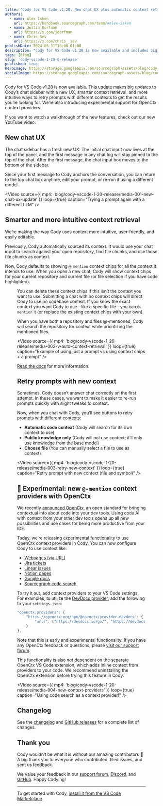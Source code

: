 ```yaml
---
title: "Cody for VS Code v1.20: New chat UX plus automatic context retrieval"
authors:
  - name: Alex Isken
    url: https://handbook.sourcegraph.com/team/#alex-isken
  - name: Justin Dorfman
    url: https://x.com/jdorfman
  - name: Chris Sev
    url: https://x.com/chris__sev
publishDate: 2024-05-31T10:00-01:00
description: "Cody for VS Code v1.20 is now available and includes big updates to the chat sidebar, including a new UX, more user-friendly context retrieval, and retry buttons for quickly re-running prompts with new context."
tags: [blog]
slug: 'cody-vscode-1-20-0-release'
published: true
heroImage: https://storage.googleapis.com/sourcegraph-assets/blog/cody-vscode-1-20-release/cody-vscode-1.20-og-image.jpg
socialImage: https://storage.googleapis.com/sourcegraph-assets/blog/cody-vscode-1-20-release/cody-vscode-1.20-og-image.jpg
---
```


[Cody for VS Code v1.20](https://marketplace.visualstudio.com/items?itemName=sourcegraph.cody-ai) is now available. This update makes big updates to Cody’s chat sidebar with a new UX, smarter context retrieval, and more intuitive ways to retry prompts with different contexts to get the results you’re looking for. We’re also introducing experimental support for OpenCtx context providers.

If you want to watch a walkthrough of the new features, check out our new YouTube video:

<YouTube
  id="W_wjCwbxjX4"
/>

## New chat UX

The chat sidebar has a fresh new UX. The initial chat input now lives at the top of the panel, and the first message in any chat log will stay pinned to the top of the chat. After the first message, the chat input box moves to the bottom of the sidebar.

Since your first message to Cody anchors the conversation, you can return to the top chat box anytime, edit your prompt, or re-run it using a different model.

<Video
  source={{
    mp4: 'blog/cody-vscode-1-20-release/media-001-new-chat-ux-update'
  }}
  loop={true}
  caption="Trying a prompt again with a different LLM"
/>

## Smarter and more intuitive context retrieval

We’re making the way Cody uses context more intuitive, user-friendly, and easily editable.

Previously, Cody automatically sourced its context. It would use your chat input to search against your open repository, find file chunks, and use those file chunks as context.

Now, Cody defaults to showing `@-mention` context chips for all the context it intends to use. When you open a new chat, Cody will show context chips for your current repository and current file (or file selection if you have code highlighted).

<Figure
  src="https://storage.googleapis.com/sourcegraph-assets/blog/cody-vscode-1-20-release/media-002.png"
  alt="Example of context chips + a prompt"
  caption="Example of context chips + a prompt"
/>

You can delete these context chips if this isn’t the context you want to use. Submitting a chat with no context chips will direct Cody to use no codebase context. If you know the exact context you want Cody to use—like a specific file—you can `@-mention` it (or replace the existing context chips with your own).

When you have both a repository and files @-mentioned, Cody will search the repository for context while prioritizing the mentioned files.

<Video
  source={{
    mp4: 'blog/cody-vscode-1-20-release/media-002-v-auto-context-retrieval'
  }}
  loop={true}
  caption="Example of using just a prompt vs using context chips + a prompt"
/>

[Read the docs](https://sourcegraph.com/docs/cody/clients/install-vscode#selecting-context-with--mentions) for more information.

## Retry prompts with new context

Sometimes, Cody doesn’t answer chat correctly on the first attempt. In these cases, we want to make it easier to re-run prompts quickly with slight tweaks to context.

Now, when you chat with Cody, you’ll see buttons to retry prompts with different contexts:

* **Automatic code context** (Cody will search for its own context to use)
* **Public knowledge only** (Cody will not use context; it’ll only use knowledge from the base model)
* **Choose file** (You can manually select a file to use as context)

<Video
  source={{
    mp4: 'blog/cody-vscode-1-20-release/media-003-retry-new-context'
  }}
  loop={true}
  caption="Retry prompt with new context (file and symbol)"
/>

## 🧪 Experimental: new `@-mention` context providers with OpenCtx

We recently [announced OpenCtx](https://sourcegraph.com/blog/openctx-at-mentions-for-code-ai), an open standard for bringing contextual info about code into your dev tools. Using code AI with context from your other dev tools opens up all new possibilities and use cases for being more productive from your IDE.

Today, we’re releasing experimental functionality to use OpenCtx context providers in Cody. You can now configure Cody to use context like:

* [Webpages (via URL)](https://openctx.org/docs/providers/web)
* [Jira tickets](https://openctx.org/docs/providers/jira)
* [Linear issues](https://openctx.org/docs/providers/linear-issues)
* [Notion pages](https://openctx.org/docs/providers/notion)
* [Google docs](https://openctx.org/docs/providers/google-docs)
* [Sourcegraph code search](https://openctx.org/docs/providers/sourcegraph-search)

To try it out, add context providers to your VS Code settings. For examples, to utilize the [DevDocs provider](https://openctx.org/docs/providers/devdocs), add the following to your `settings.json`:

```javascript
"openctx.providers": {
    "https://openctx.org/npm/@openctx/provider-devdocs": {
        "urls": ["https://devdocs.io/go/", "https://devdocs.io/angular~16/"]
    }
},
```

<Badge text="EXPERIMENTAL" color="vermillion" size="large" />

Note that this is early and experimental functionality. If you have any OpenCtx feedback or questions, please [visit our support forum](https://community.sourcegraph.com/c/openctx/10).

This functionality is also _not_ dependent on the separate OpenCtx VS Code extension, which adds inline context from providers to your code. We recommend uninstalling the OpenCtx extension before trying this feature in Cody.

<Video
  source={{
    mp4: 'blog/cody-vscode-1-20-release/media-004-new-context-providers'
  }}
  loop={true}
  caption="Using code search as a context provider!"
/>

## Changelog

See the [changelog](https://github.com/sourcegraph/cody/releases/tag/vscode-v1.20.0) and [GitHub releases](https://github.com/sourcegraph/cody/releases) for a complete list of changes.

## Thank you

Cody wouldn’t be what it is without our amazing contributors 💖 A big thank you to everyone who contributed, filed issues, and sent us feedback.

We value your feedback in our [support forum](https://community.sourcegraph.com/c/cody/5), [Discord](https://discord.com/servers/sourcegraph-969688426372825169), and [GitHub](https://github.com/sourcegraph/cody/discussions). Happy Codying!

---

To get started with Cody, [install it from the VS Code Marketplace](https://marketplace.visualstudio.com/items?itemName=sourcegraph.cody-ai).
